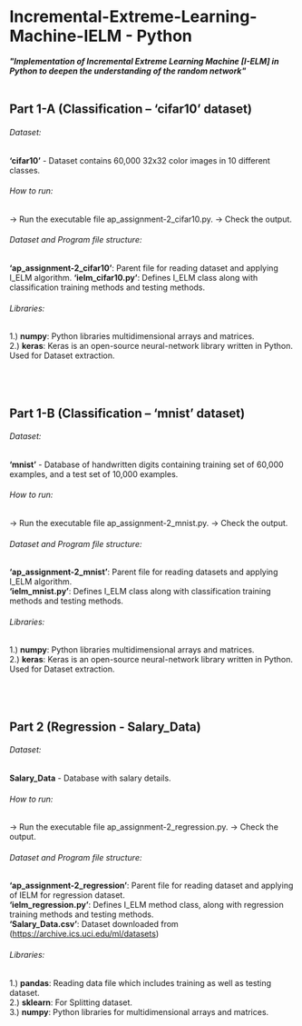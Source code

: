 # Incremental-Extreme-Learning-Machine-IELM - Python
***"Implementation of Incremental Extreme Learning Machine [I-ELM] in Python to deepen the understanding of the random network"***
<br />
<br />
## Part 1-A (Classification – ‘cifar10’ dataset)
  
  
###### Dataset:
**‘cifar10’** - Dataset contains 60,000 32x32 color images in 10 different classes.

###### How to run:
-> Run the executable file ap_assignment-2_cifar10.py.
-> Check the output.

###### Dataset and Program file structure:
**‘ap_assignment-2_cifar10’**: Parent file for reading dataset and applying I_ELM algorithm.
**‘ielm_cifar10.py’**: Defines I_ELM class along with classification training methods and testing methods.

###### Libraries:
1.) **numpy**: Python libraries multidimensional arrays and matrices.  
2.) **keras**: Keras is an open-source neural-network library written in Python. Used for Dataset extraction.
<br />
<br />
<br />
<br />
## Part 1-B (Classification – ‘mnist’ dataset) 
  
  
###### Dataset:
**‘mnist’** - Database of handwritten digits containing training set of 60,000 examples, and a test set of 10,000 examples.

###### How to run:
-> Run the executable file ap_assignment-2_mnist.py.
-> Check the output.

###### Dataset and Program file structure:
**‘ap_assignment-2_mnist’**: Parent file for reading datasets and applying I_ELM algorithm.  
**‘ielm_mnist.py’**: Defines I_ELM class along with classification training methods and testing methods.

###### Libraries:
1.) **numpy**: Python libraries multidimensional arrays and matrices.  
2.) **keras**: Keras is an open-source neural-network library written in Python. Used for Dataset extraction.
<br />
<br />
<br />
<br />  
## Part 2 (Regression - Salary_Data) 
  
  
###### Dataset:
**Salary_Data** - Database with salary details.

###### How to run:
-> Run the executable file ap_assignment-2_regression.py.
-> Check the output.

###### Dataset and Program file structure:
**‘ap_assignment-2_regression’**: Parent file for reading dataset and applying of IELM for regression dataset.  
**‘ielm_regression.py’**: Defines I_ELM method class, along with regression training methods and testing methods.  
**‘Salary_Data.csv’**: Dataset downloaded from (https://archive.ics.uci.edu/ml/datasets)

###### Libraries:
1.) **pandas**: Reading data file which includes training as well as testing dataset.  
2.) **sklearn**: For Splitting dataset.  
3.) **numpy**: Python libraries for multidimensional arrays and matrices.
